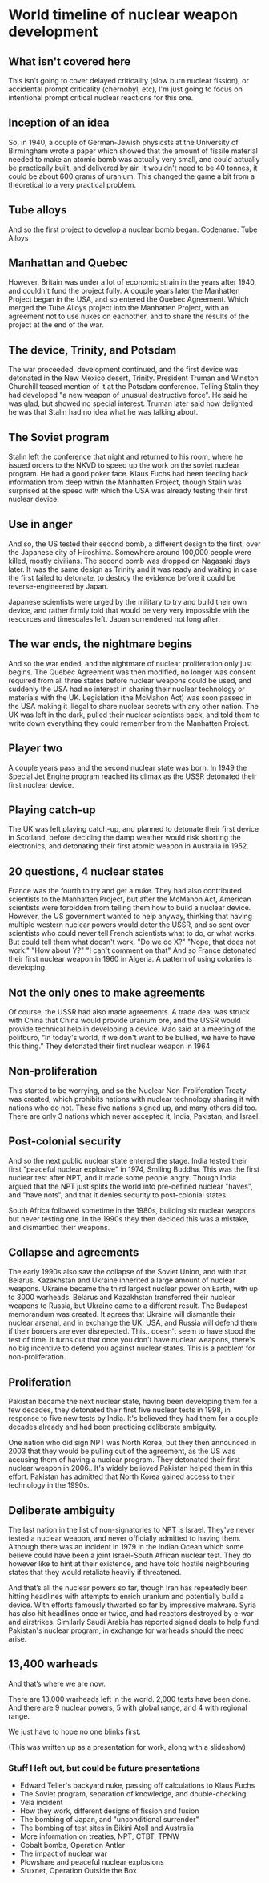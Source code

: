 # World timeline of nuclear weapon development

## What isn't covered here
This isn't going to cover delayed criticality (slow burn nuclear fission), or accidental prompt criticality (chernobyl, etc), I'm just going to focus on intentional prompt critical nuclear reactions for this one.

## Inception of an idea
So, in 1940, a couple of German-Jewish physicsts at the University of Birmingham wrote a paper which showed that the amount of fissile material needed to make an atomic bomb was actually very small, and could actually be practically built, and delivered by air.
It wouldn't need to be 40 tonnes, it could be about 600 grams of uranium.
This changed the game a bit from a theoretical to a very practical problem.

## Tube alloys
And so the first project to develop a nuclear bomb began. Codename: Tube Alloys

## Manhattan and Quebec
However, Britain was under a lot of economic strain in the years after 1940, and couldn't fund the project fully. A couple years later the Manhatten Project began in the USA, and so entered the Quebec Agreement. Which merged the Tube Alloys project into the Manhatten Project, with an agreement not to use nukes on eachother, and to share the results of the project at the end of the war.

## The device, Trinity, and Potsdam
The war proceeded, development continued, and the first device was detonated in the New Mexico desert, Trinity. President Truman and Winston Churchill teased mention of it at the Potsdam conference. Telling Stalin they had developed "a new weapon of unusual destructive force". He said he was glad, but showed no special interest. Truman later said how delighted he was that Stalin had no idea what he was talking about.

## The Soviet program
Stalin left the conference that night and returned to his room, where he issued orders to the NKVD to speed up the work on the soviet nuclear program. He had a good poker face. Klaus Fuchs had been feeding back information from deep within the Manhatten Project, though Stalin was surprised at the speed with which the USA was already testing their first nuclear device.

## Use in anger
And so, the US tested their second bomb, a different design to the first, over the Japanese city of Hiroshima. Somewhere around 100,000 people were killed, mostly civilians. The second bomb was dropped on Nagasaki days later. It was the same design as Trinity and it was ready and waiting in case the first failed to detonate, to destroy the evidence before it could be reverse-engineered by Japan. 

Japanese scientists were urged by the military to try and build their own device, and rather firmly told that would be very very impossible with the resources and timescales left. Japan surrendered not long after.

## The war ends, the nightmare begins
And so the war ended, and the nightmare of nuclear proliferation only just begins.
The Quebec Agreement was then modified, no longer was consent required from all three states before nuclear weapons could be used, and suddenly the USA had no interest in sharing their nuclear technology or materials with the UK. Legislation (the McMahon Act) was soon passed in the USA making it illegal to share nuclear secrets with any other nation. The UK was left in the dark, pulled their nuclear scientists back, and told them to write down everything they could remember from the Manhatten Project.

## Player two
A couple years pass and the second nuclear state was born. In 1949 the Special Jet Engine program reached its climax as the USSR detonated their first nuclear device.

## Playing catch-up
The UK was left playing catch-up, and planned to detonate their first device in Scotland, before deciding the damp weather would risk shorting the electronics, and detonating their first atomic weapon in Australia in 1952.

## 20 questions, 4 nuclear states
France was the fourth to try and get a nuke. They had also contributed scientists to the Manhatten Project, but after the McMahon Act, American scientists were forbidden from telling them how to build a nuclear device. However, the US government wanted to help anyway, thinking that having multiple western nuclear powers would deter the USSR, and so sent over scientists who could never tell French scientists what to do, or what works. But could tell them what doesn't work.
"Do we do X?"
"Nope, that does not work."
"How about Y?"
"I can't comment on that"
And so France detonated their first nuclear weapon in 1960 in Algeria. A pattern of using colonies is developing.

## Not the only ones to make agreements
Of course, the USSR had also made agreements. A trade deal was struck with China that China would provide uranium ore, and the USSR would provide technical help in developing a device. Mao said at a meeting of the politburo, “In today's world, if we don't want to be bullied, we have to have this thing.” They detonated their first nuclear weapon in 1964

## Non-proliferation
This started to be worrying, and so the Nuclear Non-Proliferation Treaty was created, which prohibits nations with nuclear technology sharing it with nations who do not. These five nations signed up, and many others did too. There are only 3 nations which never accepted it, India, Pakistan, and Israel.

## Post-colonial security
And so the next public nuclear state entered the stage. India tested their first "peaceful nuclear explosive" in 1974, Smiling Buddha. This was the first nuclear test after NPT, and it made some people angry. Though India argued that the NPT just splits the world into pre-defined nuclear "haves", and "have nots", and that it denies security to post-colonial states.

South Africa followed sometime in the 1980s, building six nuclear weapons but never testing one. In the 1990s they then decided this was a mistake, and dismantled their weapons.

## Collapse and agreements
The early 1990s also saw the collapse of the Soviet Union, and with that, Belarus, Kazakhstan and Ukraine inherited a large amount of nuclear weapons. Ukraine became the third largest nuclear power on Earth, with up to 3000 warheads. Belarus and Kazakhstan transferred their nuclear weapons to Russia, but Ukraine came to a different result. The Budapest memorandum was created. It agrees that Ukraine will dismantle their nuclear arsenal, and in exchange the UK, USA, and Russia will defend them if their borders are ever disrepected. This.. doesn't seem to have stood the test of time. It turns out that once you don't have nuclear weapons, there's no big incentive to defend you against nuclear states. This is a problem for non-proliferation.

## Proliferation
Pakistan became the next nuclear state, having been developing them for a few decades, they detonated their first five nuclear tests in 1998, in response to five new tests by India. It's believed they had them for a couple decades already and had been practicing deliberate ambiguity.

One nation who did sign NPT was North Korea, but they then announced in 2003 that they would be pulling out of the agreement, as the US was accusing them of having a nuclear program. They detonated their first nuclear weapon in 2006.. It's widely believed Pakistan helped them in this effort. Pakistan has admitted that North Korea gained access to their technology in the 1990s.

## Deliberate ambiguity
The last nation in the list of non-signatories to NPT is Israel. They've never tested a nuclear weapon, and never officially admitted to having them. Although there was an incident in 1979 in the Indian Ocean which some believe could have been a joint Israel-South African nuclear test. They do however like to hint at their existence, and have told hostile neighbouring states that they would retaliate heavily if threatened.

And that’s all the nuclear powers so far, though Iran has repeatedly been hitting headlines with attempts to enrich uranium and potentially build a device. With efforts famously thwarted so far by impressive malware. Syria has also hit headlines once or twice, and had reactors destroyed by e-war and airstrikes. Similarly Saudi Arabia has reported signed deals to help fund Pakistan's nuclear program, in exchange for warheads should the need arise.

## 13,400 warheads
And that’s where we are now.

There are 13,000 warheads left in the world. 2,000 tests have been done.
And there are 9 nuclear powers, 5 with global range, and 4 with regional range.

We just have to hope no one blinks first.

(This was written up as a presentation for work, along with a slideshow)

### Stuff I left out, but could be future presentations
- Edward Teller's backyard nuke, passing off calculations to Klaus Fuchs
- The Soviet program, separation of knowledge, and double-checking
- Vela incident
- How they work, different designs of fission and fusion
- The bombing of Japan, and "unconditional surrender"
- The bombing of test sites in Bikini Atoll and Australia
- More information on treaties, NPT, CTBT, TPNW
- Cobalt bombs, Operation Antler
- The impact of nuclear war
- Plowshare and peaceful nuclear explosions
- Stuxnet, Operation Outside the Box
